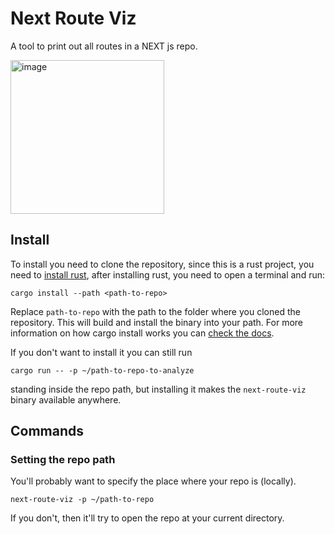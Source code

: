 # Next Route Viz

A tool to print out all routes in a NEXT js repo.

<img width="246" alt="image" src="https://github.com/user-attachments/assets/5b7cee5b-d666-463c-a778-5e7657dde71f">

## Install

To install you need to clone the repository, since this is a rust project, you need to [install rust](https://doc.rust-lang.org/cargo/getting-started/installation.html), after installing rust, you need to open a terminal and run:

```shell
cargo install --path <path-to-repo>
```

Replace `path-to-repo` with the path to the folder where you cloned the repository. This will build and install the binary into your path. For more information on how cargo install works you can [check the docs](https://doc.rust-lang.org/cargo/commands/cargo-install.html).

If you don't want to install it you can still run

```shell
cargo run -- -p ~/path-to-repo-to-analyze
```

standing inside the repo path, but installing it makes the `next-route-viz` binary available anywhere.

## Commands

### Setting the repo path

You'll probably want to specify the place where your repo is (locally).

```shell
next-route-viz -p ~/path-to-repo 
```

If you don't, then it'll try to open the repo at your current directory.
